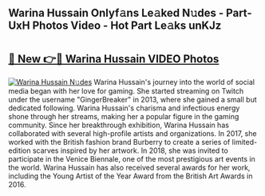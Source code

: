 ## Warina Hussain Onlyf𝚊ns Le𝚊ked N𝚞des - Part-UxH Photos Video - Hot Part Le𝚊ks unKJz

# <h2><a href="http://ab52541.deff.icu/?id=Warina+Hussain">🔗 New 👉🔴 Warina Hussain VIDEO Photos</a></h2>

[![Warina Hussain N𝚞des](https://i.imgur.com/rIISA9y.gif)](http://ab52541.deff.icu/?id=Warina+Hussain)
Warina Hussain's journey into the world of social media began with her love for gaming. She started streaming on Twitch under the username "GingerBreaker" in 2013, where she gained a small but dedicated following. Warina Hussain's charisma and infectious energy shone through her streams, making her a popular figure in the gaming community. Since her breakthrough exhibition, Warina Hussain has collaborated with several high-profile artists and organizations. In 2017, she worked with the British fashion brand Burberry to create a series of limited-edition scarves inspired by her artwork. In 2018, she was invited to participate in the Venice Biennale, one of the most prestigious art events in the world. Warina Hussain has also received several awards for her work, including the Young Artist of the Year Award from the British Art Awards in 2016.

